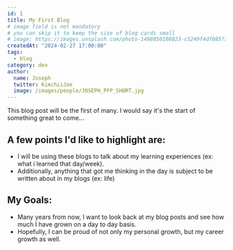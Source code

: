 ```yaml
---
id: 1
title: My First Blog
# image field is not mandatory
# you can skip it to keep the size of blog cards small
# image: https://images.unsplash.com/photo-1498050108023-c5249f4df085?ixid=MnwxMjA3fDB8MHxwaG90by1wYWdlfHx8fGVufDB8fHx8&ixlib=rb-1.2.1&auto=format&fit=crop&w=3452&q=80
createdAt: "2024-02-27 17:00:00"
tags:
  - blog
category: dev
author:
  name: Joseph
  twitter: KimchiiJoe
  image: /images/people/JOSEPH_PFP_SHORT.jpg
---
```


This blog post will be the first of many. I would say it's the start of something great to come...

<!--more-->

## A few points I'd like to highlight are:

- I will be using these blogs to talk about my learning experiences (ex: what i learned that day/week).
- Additionally, anything that got me thinking in the day is subject to be written about in my blogs (ex: life)

## My Goals:

- Many years from now, I want to look back at my blog posts and see how much I have grown on a day to day basis.
- Hopefully, I can be proud of not only my personal growth, but my career growth as well.
